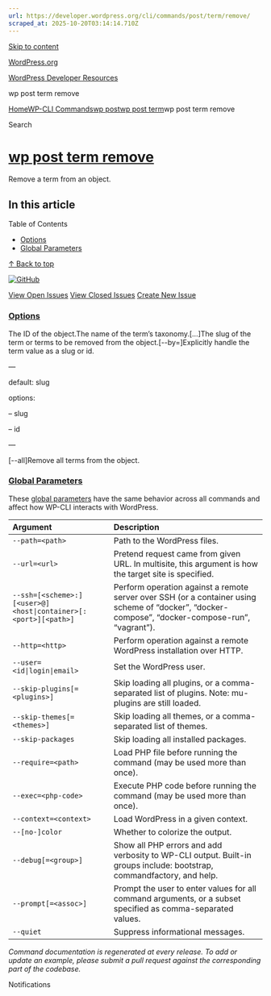 ```yaml
---
url: https://developer.wordpress.org/cli/commands/post/term/remove/
scraped_at: 2025-10-20T03:14:14.710Z
---
```


[Skip to content](https://developer.wordpress.org/cli/commands/post/term/remove/#wp--skip-link--target)

[WordPress.org](https://wordpress.org/)

[WordPress Developer Resources](https://developer.wordpress.org/)

wp post term remove


[Home](https://developer.wordpress.org/)[WP-CLI Commands](https://developer.wordpress.org/cli/commands/)[wp post](https://developer.wordpress.org/cli/commands/post/)[wp post term](https://developer.wordpress.org/cli/commands/post/term/)wp post term remove

Search

# [wp post term remove](https://developer.wordpress.org/cli/commands/post/term/remove/)

Remove a term from an object.

## In this article

Table of Contents

- [Options](https://developer.wordpress.org/cli/commands/post/term/remove/#options)
- [Global Parameters](https://developer.wordpress.org/cli/commands/post/term/remove/#global-parameters)

[↑ Back to top](https://developer.wordpress.org/cli/commands/post/term/remove/#wp--skip-link--target)

[![GitHub](https://make.wordpress.org/cli/wp-content/plugins/wporg-cli/assets/images/github-mark.svg)](https://github.com/wp-cli/entity-command)

[View Open Issues](https://github.com/login?return_to=%2Fissues%3Fq%3Dlabel%3Acommand%3Apost-term-remove+sort%3Aupdated-desc+org%3Awp-cli+is%3Aopen) [View Closed Issues](https://github.com/login?return_to=%2Fissues%3Fq%3Dlabel%3Acommand%3Apost-term-remove+sort%3Aupdated-desc+org%3Awp-cli+is%3Aclosed) [Create New Issue](https://github.com/wp-cli/entity-command/issues/new)

### [Options](https://developer.wordpress.org/cli/commands/post/term/remove/\#options)

<id>The ID of the object.<taxonomy>The name of the term’s taxonomy.\[<term>…\]The slug of the term or terms to be removed from the object.\[--by=<field>\]Explicitly handle the term value as a slug or id.

—

default: slug

options:

– slug

– id

—

\[--all\]Remove all terms from the object.

### [Global Parameters](https://developer.wordpress.org/cli/commands/post/term/remove/\#global-parameters)

These [global parameters](https://make.wordpress.org/cli/handbook/config/) have the same behavior across all commands and affect how WP-CLI interacts with WordPress.

| **Argument** | **Description** |
| :-- | :-- |
| `--path=<path>` | Path to the WordPress files. |
| `--url=<url>` | Pretend request came from given URL. In multisite, this argument is how the target site is specified. |
| `--ssh=[<scheme>:][<user>@]<host\|container>[:<port>][<path>]` | Perform operation against a remote server over SSH (or a container using scheme of “docker”, “docker-compose”, “docker-compose-run”, “vagrant”). |
| `--http=<http>` | Perform operation against a remote WordPress installation over HTTP. |
| `--user=<id\|login\|email>` | Set the WordPress user. |
| `--skip-plugins[=<plugins>]` | Skip loading all plugins, or a comma-separated list of plugins. Note: mu-plugins are still loaded. |
| `--skip-themes[=<themes>]` | Skip loading all themes, or a comma-separated list of themes. |
| `--skip-packages` | Skip loading all installed packages. |
| `--require=<path>` | Load PHP file before running the command (may be used more than once). |
| `--exec=<php-code>` | Execute PHP code before running the command (may be used more than once). |
| `--context=<context>` | Load WordPress in a given context. |
| `--[no-]color` | Whether to colorize the output. |
| `--debug[=<group>]` | Show all PHP errors and add verbosity to WP-CLI output. Built-in groups include: bootstrap, commandfactory, and help. |
| `--prompt[=<assoc>]` | Prompt the user to enter values for all command arguments, or a subset specified as comma-separated values. |
| `--quiet` | Suppress informational messages. |

_Command documentation is regenerated at every release. To add or update an example, please submit a pull request against the corresponding part of the codebase._

Notifications